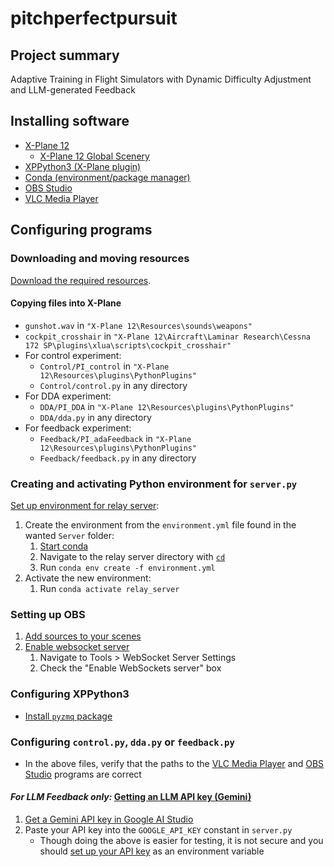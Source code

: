 ﻿# pitchperfectpursuit

## Project summary

Adaptive Training in Flight Simulators with Dynamic Difficulty Adjustment and LLM-generated Feedback

## Installing software

- [X-Plane 12](https://store.steampowered.com/app/2014780/XPlane_12/)
	- [X-Plane 12 Global Scenery](https://store.steampowered.com/dlc/2014780/XPlane_12/)
- [XPPython3 (X-Plane plugin)](https://xppython3.readthedocs.io/en/latest/)
- [Conda (environment/package manager)](https://www.anaconda.com/docs/getting-started/miniconda/install "Installing Miniconda")
- [OBS Studio](https://obsproject.com/download)
- [VLC Media Player](https://www.videolan.org/vlc/index.html)

## Configuring programs

### Downloading and moving resources

[Download the required resources](https://docs.github.com/en/repositories/working-with-files/using-files/downloading-source-code-archives#downloading-source-code-archives-from-the-repository-view).

#### Copying files into X-Plane

- `gunshot.wav` in `"X-Plane 12\Resources\sounds\weapons"`
- `cockpit_crosshair` in `"X-Plane 12\Aircraft\Laminar Research\Cessna 172 SP\plugins\xlua\scripts\cockpit_crosshair"`
- For control experiment:
	- `Control/PI_control` in `"X-Plane 12\Resources\plugins\PythonPlugins"`
	- `Control/control.py` in any directory 
- For DDA experiment:
  	- `DDA/PI_DDA` in `"X-Plane 12\Resources\plugins\PythonPlugins"`
  	- `DDA/dda.py` in any directory
- For feedback experiment:
 	- `Feedback/PI_adaFeedback` in `"X-Plane 12\Resources\plugins\PythonPlugins"`
	- `Feedback/feedback.py` in any directory

### Creating and activating Python environment for `server.py`

[Set up environment for relay server](https://docs.conda.io/projects/conda/en/latest/user-guide/tasks/manage-environments.html#creating-an-environment-from-an-environment-yml-file "creating environment from environment.yml file"):
1. Create the environment from the `environment.yml` file found in the wanted `Server` folder:
	1. [Start conda](https://docs.conda.io/projects/conda/en/stable/user-guide/getting-started.html#starting-conda)
	2. Navigate to the relay server directory with [`cd`](https://learn.microsoft.com/en-us/windows-server/administration/windows-commands/cd)
	3. Run `conda env create -f environment.yml`
2. Activate the new environment:
	1. Run `conda activate relay_server`

### Setting up OBS

1. [Add sources to your scenes](https://obsproject.com/kb/quick-start-guide)
2. [Enable websocket server](https://obsproject.com/kb/remote-control-guide)
	1. Navigate to Tools > WebSocket Server Settings
	2. Check the "Enable WebSockets server" box

### Configuring XPPython3

- [Install `pyzmq` package](https://xppython3.readthedocs.io/en/latest/usage/pip.html)

### Configuring `control.py`, `dda.py` or `feedback.py`

- In the above files, verify that the paths to the [VLC Media Player](https://www.google.com/search?q=path+to+vlc+media+player) and [OBS Studio](https://www.google.com/search?q=path+to+obs+studio) programs are correct

#### *For LLM Feedback only:* [Getting an LLM API key (Gemini)](https://ai.google.dev/gemini-api/docs/api-key)

1. [Get a Gemini API key in Google AI Studio](https://aistudio.google.com/app/apikey)
2. Paste your API key into the `GOOGLE_API_KEY` constant in `server.py`
	- Though doing the above is easier for testing, it is not secure and you should [set up your API key](https://ai.google.dev/gemini-api/docs/api-key#set-up-api-key) as an environment variable
